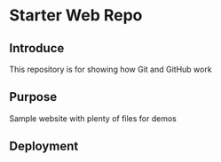 # Starter Web Repo

## Introduce

This repository is for showing how Git and GitHub work

## Purpose

Sample website with plenty of files for demos

## Deployment
